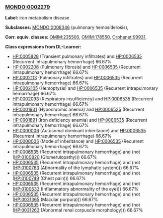 
### [MONDO:0002279](http://purl.obolibrary.org/obo/MONDO_0002279)
**Label:** iron metabolism disease

**Subclasses:** [MONDO:0008346](http://purl.obolibrary.org/obo/MONDO_0008346) (pulmonary hemosiderosis), 

**Corr. equiv. classes:** [OMIM:235500](http://purl.obolibrary.org/obo/OMIM_235500), [OMIM:178550](http://purl.obolibrary.org/obo/OMIM_178550), [Orphanet:99931](http://www.orpha.net/ORDO/Orphanet_99931), 

**Class expressions from DL-Learner:**

- [HP:0005828](http://purl.obolibrary.org/obo/HP_0005828) (Transient pulmonary infiltrates) and [HP:0006535](http://purl.obolibrary.org/obo/HP_0006535) (Recurrent intrapulmonary hemorrhage) 66.67%
- [HP:0002206](http://purl.obolibrary.org/obo/HP_0002206) (Pulmonary fibrosis) and [HP:0006535](http://purl.obolibrary.org/obo/HP_0006535) (Recurrent intrapulmonary hemorrhage) 66.67%
- [HP:0002113](http://purl.obolibrary.org/obo/HP_0002113) (Pulmonary infiltrates) and [HP:0006535](http://purl.obolibrary.org/obo/HP_0006535) (Recurrent intrapulmonary hemorrhage) 66.67%
- [HP:0002105](http://purl.obolibrary.org/obo/HP_0002105) (Hemoptysis) and [HP:0006535](http://purl.obolibrary.org/obo/HP_0006535) (Recurrent intrapulmonary hemorrhage) 66.67%
- [HP:0002093](http://purl.obolibrary.org/obo/HP_0002093) (Respiratory insufficiency) and [HP:0006535](http://purl.obolibrary.org/obo/HP_0006535) (Recurrent intrapulmonary hemorrhage) 66.67%
- [HP:0001931](http://purl.obolibrary.org/obo/HP_0001931) (Hypochromic anemia) and [HP:0006535](http://purl.obolibrary.org/obo/HP_0006535) (Recurrent intrapulmonary hemorrhage) 66.67%
- [HP:0001891](http://purl.obolibrary.org/obo/HP_0001891) (Iron deficiency anemia) and [HP:0006535](http://purl.obolibrary.org/obo/HP_0006535) (Recurrent intrapulmonary hemorrhage) 66.67%
- [HP:0000006](http://purl.obolibrary.org/obo/HP_0000006) (Autosomal dominant inheritance) and [HP:0006535](http://purl.obolibrary.org/obo/HP_0006535) (Recurrent intrapulmonary hemorrhage) 66.67%
- [HP:0000005](http://purl.obolibrary.org/obo/HP_0000005) (Mode of inheritance) and [HP:0006535](http://purl.obolibrary.org/obo/HP_0006535) (Recurrent intrapulmonary hemorrhage) 66.67%
- [HP:0006535](http://purl.obolibrary.org/obo/HP_0006535) (Recurrent intrapulmonary hemorrhage) and (not ([HP:0100820](http://purl.obolibrary.org/obo/HP_0100820) (Glomerulopathy))) 66.67%
- [HP:0006535](http://purl.obolibrary.org/obo/HP_0006535) (Recurrent intrapulmonary hemorrhage) and (not ([HP:0100763](http://purl.obolibrary.org/obo/HP_0100763) (Abnormality of the lymphatic system))) 66.67%
- [HP:0006535](http://purl.obolibrary.org/obo/HP_0006535) (Recurrent intrapulmonary hemorrhage) and (not ([HP:0100749](http://purl.obolibrary.org/obo/HP_0100749) (Chest pain))) 66.67%
- [HP:0006535](http://purl.obolibrary.org/obo/HP_0006535) (Recurrent intrapulmonary hemorrhage) and (not ([HP:0100533](http://purl.obolibrary.org/obo/HP_0100533) (Inflammatory abnormality of the eye))) 66.67%
- [HP:0006535](http://purl.obolibrary.org/obo/HP_0006535) (Recurrent intrapulmonary hemorrhage) and (not ([HP:0031365](http://purl.obolibrary.org/obo/HP_0031365) (Macular purpura))) 66.67%
- [HP:0006535](http://purl.obolibrary.org/obo/HP_0006535) (Recurrent intrapulmonary hemorrhage) and (not ([HP:0031263](http://purl.obolibrary.org/obo/HP_0031263) (Abnormal renal corpuscle morphology))) 66.67%


